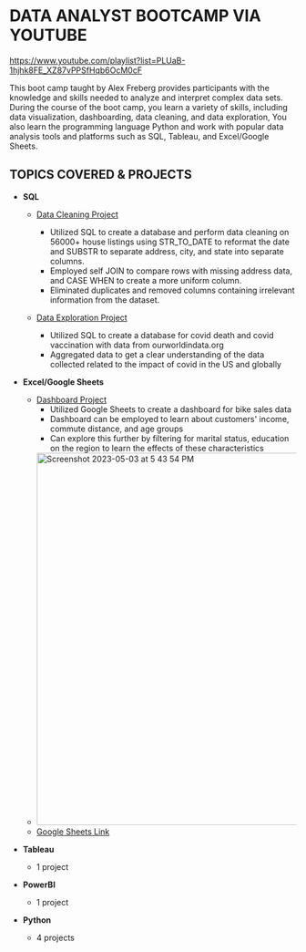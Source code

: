 # DATA ANALYST BOOTCAMP VIA YOUTUBE
https://www.youtube.com/playlist?list=PLUaB-1hjhk8FE_XZ87vPPSfHqb6OcM0cF

This boot camp taught by Alex Freberg provides participants with the knowledge and skills needed to analyze and interpret complex data sets. During the course of the boot camp, you learn a variety of skills, including data visualization, dashboarding, data cleaning, and data exploration, You also learn the programming language Python and work with popular data analysis tools and platforms such as SQL, Tableau, and Excel/Google Sheets.



## TOPICS COVERED & PROJECTS
* **SQL**
  * [Data Cleaning Project](https://github.com/ELBrown11/AlexTheAnalystBootcampProjects/blob/main/CleaningData_housing_data_Final.sql)
       *  Utilized SQL to create a database and perform data cleaning on 56000+ house listings
using STR_TO_DATE to reformat the date and SUBSTR  to separate address, city, and state into separate columns.
       * Employed self JOIN to compare rows with missing address data, and CASE WHEN to create a more uniform column.
       * Eliminated duplicates and removed columns containing irrelevant information from the dataset.

  * [Data Exploration Project](https://github.com/ELBrown11/AlexTheAnalystBootcampProjects/blob/main/DataExploration_covid_data.sql)
      * Utilized SQL to create a database for covid death and covid vaccination with data from ourworldindata.org
      * Aggregated data to get a clear understanding of the data collected related to the impact of covid in the US and globally

* **Excel/Google Sheets**
  * [Dashboard Project](https://github.com/ELBrown11/AlexTheAnalystBootcampProjects/blob/main/Bootcamp%20Portfolio%20Project_%20Excel.xlsx)
      *  Utilized Google Sheets to create a dashboard for bike sales data
      *  Dashboard can be employed to learn about customers' income, commute distance, and age groups
      *  Can explore this further by filtering for marital status, education on the region to learn the effects of these characteristics 
  * <img width="653" alt="Screenshot 2023-05-03 at 5 43 54 PM" src="https://user-images.githubusercontent.com/34903672/236056661-8e599b5d-c16d-4d51-84f0-a92df1f5ad9c.png">
  * [Google Sheets Link](https://docs.google.com/spreadsheets/d/1qRg_K2vQbs3DOzKBVtLGSUCGDpe3xGTv0bZaebH4EFE/edit?usp=sharing)

* **Tableau**
  * 1 project
* **PowerBI**
  * 1 project   
* **Python**
  * 4 projects 
